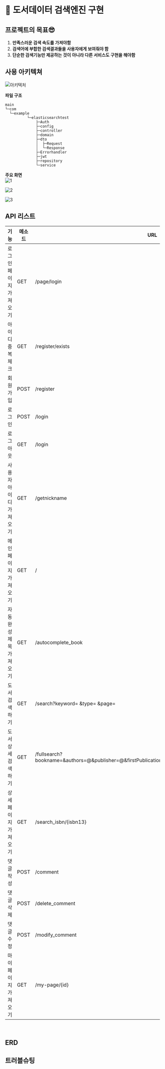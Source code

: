# 📕 도서데이터 검색엔진 구현

## 프로젝트의 목표😎 ##
1. **만족스러운 검색 속도를 가져야함**
2. **검색어에 부합한 검색결과들을 사용자에게 보여줘야 함**
3. **단순한 검색기능만 제공하는 것이 아니라 다른 서비스도 구현을 해야함**
   
## 사용 아키텍쳐
![아키텍처](https://user-images.githubusercontent.com/100353794/197140964-7495467e-7a64-4bcd-a18a-f7c8ee5187db.PNG)

**파일 구조**  
```
main
└─com
  └─example
          └─elasticsearchtest
              ├─Auth
              ├─config
              ├─controller
              ├─domain
              ├─dto
              │  ├─Request
              │  └─Response
              ├─Errorhandler
              ├─jwt
              ├─repository
              └─service
```
**주요 화면**  
![1](https://user-images.githubusercontent.com/100353794/197157337-615ccb75-a91e-4aca-9bc6-425b49f0cf5f.png)

![2](https://user-images.githubusercontent.com/100353794/197157353-3266f1ae-46bb-4714-b260-0ac96626bc37.png)

![3](https://user-images.githubusercontent.com/100353794/197157369-26e189db-4bfc-4f41-8db6-d1265a5e4dc5.png)
## API 리스트
|기능|메소드|URL|
|------|---|-----------|
|로그인 페이지 가져오기|GET|/page/login|
|아이디 중복체크|GET|/register/exists|
|회원가입|POST|/register|
|로그인|POST|/login|
|로그아웃|GET|/login|
|사용자아이디 가져오기|GET|/getnickname|
|메인페이지 가져오기|GET|/|
|자동완성 제목 가져오기|GET|/autocomplete_book|
|도서 검색하기|GET|/search?keyword= &type= &page= |
|도서 상세검색하기|GET|/fullsearch?bookname=&authors=@&publisher=@&firstPublication=&endPublication=&genre=&library=@&page=|
|상세페이지 가져오기|GET|/search_isbn/{isbn13}|
|댓글 작성|POST|/comment|
|댓글 삭제|POST|/delete_comment|
|댓글 수정|POST|/modify_comment|
|마이페이지 가져오기|GET|/my-page/{id}|
<br>

## ERD   

## 트러블슈팅



